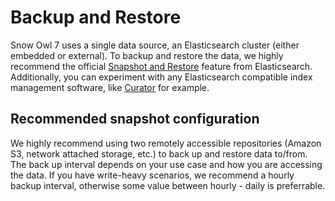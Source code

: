# Backup and Restore

Snow Owl 7 uses a single data source, an Elasticsearch cluster (either embedded or external).
To backup and restore the data, we highly recommend the official [Snapshot and Restore](https://www.elastic.co/guide/en/elasticsearch/reference/7.5/snapshot-restore.html) feature from Elasticsearch.
Additionally, you can experiment with any Elasticsearch compatible index management software, like [Curator](https://www.elastic.co/guide/en/elasticsearch/client/curator/5.8/index.html) for example.

## Recommended snapshot configuration

We highly recommend using two remotely accessible repositories (Amazon S3, network attached storage, etc.) to back up and restore data to/from.
The back up interval depends on your use case and how you are accessing the data. If you have write-heavy scenarios, we recommend a hourly backup interval, otherwise some value between hourly - daily is preferrable.